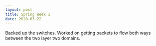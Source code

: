 ```yaml
---
layout: post
title: Spring Week 1
date: 2020-03-22
---
```

Backed up the switches. Worked on getting packets to flow both ways between the two layer two domains.